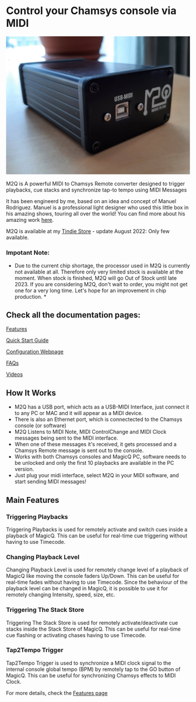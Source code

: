 # Control your Chamsys console via MIDI

![M2Q Hardware](https://github.com/lorenzofattori/M2Q-hardware/raw/main/images/20210702_114011.jpg)

M2Q is A powerful MIDI to Chamsys Remote converter designed to trigger playbacks, cue stacks and synchronize tap-to tempo using MIDI Messages

It has been engineerd by me, based on an idea and concept of Manuel Rodriguez. Manuel is a professional light designer who used this little box in his amazing shows, touring all over the world! You can find more about his amazing work [here](http://www.deepred.tv/).

M2Q is available at my [Tindie Store](https://www.tindie.com/products/23305/) - update August 2022: Only few available.

### Impotant Note:
* Due to the current chip shortage, the processor used in M2Q is currently not available at all.
Therefore only very limited stock is available at the moment.
When stock is finished, M2Q will go Out of Stock until late 2023.
If you are considering M2Q, don't wait to order, you might not get one for a very long time.
Let's hope for an improvement in chip production. *

## Check all the documentation pages:

[Features](./features.md)

[Quick Start Guide](./quickstart.md)

[Configuration Webpage](./configuration.md)

[FAQs](./faq.md)

[Videos](./videos.md)

## How It Works

- M2Q has a USB port, which acts as a USB-MIDI Interface, just connect it to any PC or MAC and it will appear as a MIDI device.
- There is also an Ethernet port, which is connectected to the Chamsys console (or software)
- M2Q Listens to MIDI Note, MIDI ControlChange and MIDI Clock messages being sent to the MIDI interface.
- When one of these messages it's received, it gets processed and a Chamsys Remote message is sent out to the console.
- Works with both Chamsys consoles and MagicQ PC, software needs to be unlocked and only the first 10 playbacks are available in the PC version.
- Just plug your midi interface, select M2Q in your MIDI software, and start sending MIDI messages!



## Main Features

### Triggering Playbacks
Triggering Playbacks is used for remotely activate and switch cues inside a playback of MagicQ. This can be useful for real-time cue triggering without having to use Timecode.

### Changing Playback Level
Changing Playback Level is used for remotely change level of a playback of MagicQ like moving the console faders Up/Down. This can be useful for real-time fades without having to use Timecode. Since the behaviour of the playback level can be changed in MagicQ, it is possible to use it for remotely changing Intensity, speed, size, etc.

### Triggering The Stack Store
Triggering The Stack Store is used for remotely activate/deactivate cue stacks inside the Stack Store of MagicQ. This can be useful for real-time cue flashing or activating chases having to use Timecode.

### Tap2Tempo Trigger
Tap2Tempo Trigger is used to synchronize a MIDI clock signal to the internal console global tempo (BPM) by remotely tap to the GO button of MagicQ. This can be useful for synchronizing Chamsys effects to MIDI Clock.

For more details, check the [Features page](./features.md) 





